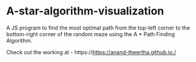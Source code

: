 # A-star-algorithm-visualization
A JS program to find the most optimal path from the top-left corner to the bottom-right corner of the random maze using the A * Path Finding Algorithm.

Check out the working at - https://https://anand-theertha.github.io./
